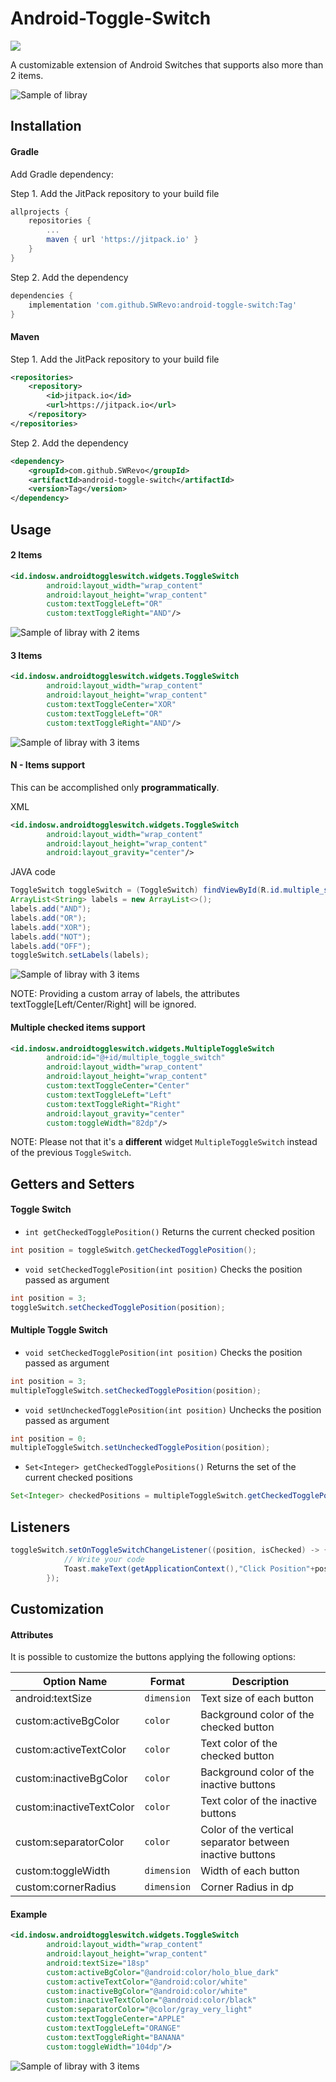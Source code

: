 # Android-Toggle-Switch

[![](https://jitpack.io/v/SWRevo/android-toggle-switch.svg)](https://jitpack.io/#SWRevo/android-toggle-switch)

A customizable extension of Android Switches that supports also more than 2 items.

![Sample of libray](docs/screen.jpg)


## Installation

#### Gradle
Add Gradle dependency:

Step 1. Add the JitPack repository to your build file

```gradle
allprojects {
	repositories {
		...
		maven { url 'https://jitpack.io' }
	}
}
```

Step 2. Add the dependency

```gradle
dependencies {
    implementation 'com.github.SWRevo:android-toggle-switch:Tag'
}
```

#### Maven

Step 1. Add the JitPack repository to your build file

```xml
<repositories>
    <repository>
        <id>jitpack.io</id>
        <url>https://jitpack.io</url>
	</repository>
</repositories>
```
Step 2. Add the dependency

```xml
<dependency>
    <groupId>com.github.SWRevo</groupId>
    <artifactId>android-toggle-switch</artifactId>
    <version>Tag</version>
</dependency>
```

## Usage

#### 2 Items 

```xml
<id.indosw.androidtoggleswitch.widgets.ToggleSwitch
        android:layout_width="wrap_content"
        android:layout_height="wrap_content"
        custom:textToggleLeft="OR"
        custom:textToggleRight="AND"/>
```

![Sample of libray with 2 items](docs/2_items.gif)

#### 3 Items

```xml
<id.indosw.androidtoggleswitch.widgets.ToggleSwitch
        android:layout_width="wrap_content"
        android:layout_height="wrap_content"
        custom:textToggleCenter="XOR"
        custom:textToggleLeft="OR"
        custom:textToggleRight="AND"/>
```

![Sample of libray with 3 items](docs/3_items.gif)

#### N - Items support

This can be accomplished only **programmatically**.

XML
```xml
<id.indosw.androidtoggleswitch.widgets.ToggleSwitch
        android:layout_width="wrap_content"
        android:layout_height="wrap_content"
        android:layout_gravity="center"/>
```

JAVA code
```java
ToggleSwitch toggleSwitch = (ToggleSwitch) findViewById(R.id.multiple_switches);
ArrayList<String> labels = new ArrayList<>();
labels.add("AND");
labels.add("OR");
labels.add("XOR");
labels.add("NOT");
labels.add("OFF");
toggleSwitch.setLabels(labels);
```
![Sample of libray with 3 items](docs/n_items.gif)

NOTE: Providing a custom array of labels, the attributes textToggle[Left/Center/Right] will be ignored.

#### Multiple checked items support

```xml
<id.indosw.androidtoggleswitch.widgets.MultipleToggleSwitch
        android:id="@+id/multiple_toggle_switch"
        android:layout_width="wrap_content"
        android:layout_height="wrap_content"
        custom:textToggleCenter="Center"
        custom:textToggleLeft="Left"
        custom:textToggleRight="Right"
        android:layout_gravity="center"
        custom:toggleWidth="82dp"/>                
```

NOTE: Please not that it's a **different** widget `MultipleToggleSwitch` instead of the previous `ToggleSwitch`.

## Getters and Setters


#### Toggle Switch

* `int getCheckedTogglePosition()` Returns the current checked position

```java
int position = toggleSwitch.getCheckedTogglePosition();
```

* `void setCheckedTogglePosition(int position)` Checks the position passed as argument

```java
int position = 3;
toggleSwitch.setCheckedTogglePosition(position);
```

#### Multiple Toggle Switch

* `void setCheckedTogglePosition(int position)` Checks the position passed as argument

```java
int position = 3;
multipleToggleSwitch.setCheckedTogglePosition(position);
```

* `void setUncheckedTogglePosition(int position)` Unchecks the position passed as argument

```java
int position = 0;
multipleToggleSwitch.setUncheckedTogglePosition(position);
```

* `Set<Integer> getCheckedTogglePositions()` Returns the set of the current checked positions

```java
Set<Integer> checkedPositions = multipleToggleSwitch.getCheckedTogglePositions();
```




## Listeners

```java
toggleSwitch.setOnToggleSwitchChangeListener((position, isChecked) -> {
            // Write your code
            Toast.makeText(getApplicationContext(),"Click Position"+position,Toast.LENGTH_SHORT).show();
        });
```



## Customization

#### Attributes

It is possible to customize the buttons applying the following options:


| Option Name      				| Format                 | Description                              |
| ---------------- 				| ---------------------- | -----------------------------            |
| android:textSize 				| `dimension`  	         | Text size of each button                 |
| custom:activeBgColor         | `color`               |  Background color of the checked button    |
| custom:activeTextColor       | `color`               | Text color of the checked button |
| custom:inactiveBgColor 		| `color`		         | Background color of the inactive buttons  |
| custom:inactiveTextColor     | `color`               | Text color of the inactive buttons       |
| custom:separatorColor        | `color`               | Color of the vertical separator between inactive buttons  |
| custom:toggleWidth    		| `dimension`           | Width of each button  |
| custom:cornerRadius			| `dimension`	         | Corner Radius in dp |

#### Example

```xml
<id.indosw.androidtoggleswitch.widgets.ToggleSwitch
        android:layout_width="wrap_content"
        android:layout_height="wrap_content"
        android:textSize="18sp"
        custom:activeBgColor="@android:color/holo_blue_dark"
        custom:activeTextColor="@android:color/white"
        custom:inactiveBgColor="@android:color/white"
        custom:inactiveTextColor="@android:color/black"
        custom:separatorColor="@color/gray_very_light"
        custom:textToggleCenter="APPLE"
        custom:textToggleLeft="ORANGE"
        custom:textToggleRight="BANANA"
        custom:toggleWidth="104dp"/>
```

![Sample of libray with 3 items](docs/customized.gif)
